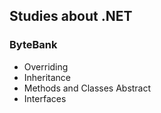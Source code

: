 ## Studies about .NET

### ByteBank
- Overriding
- Inheritance
- Methods and Classes Abstract
- Interfaces